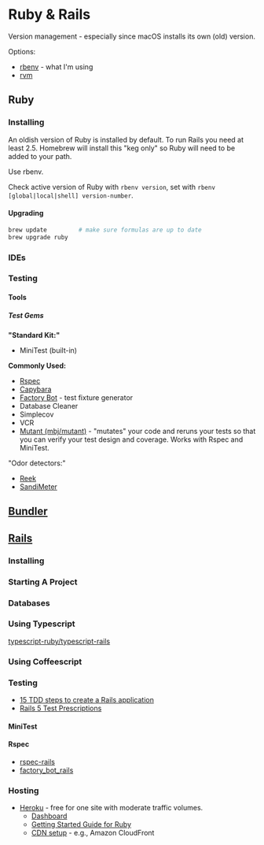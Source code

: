 # Ruby & Rails

Version management - especially since macOS installs its own (old) version.

Options:
* [rbenv]() - what I'm using
* [rvm]()

## Ruby

### Installing

An oldish version of Ruby is installed by default. To run Rails you need at least 2.5. Homebrew will install this "keg only" so Ruby will need to be added to your path.

Use rbenv.

Check active version of Ruby with ```rbenv version```, set with ```rbenv [global|local|shell] version-number```.

#### Upgrading

```sh
brew update         # make sure formulas are up to date
brew upgrade ruby
```

### IDEs

### Testing

#### Tools

##### Test Gems

**"Standard Kit:"**

* MiniTest (built-in)

**Commonly Used:**

* [Rspec](http://rspec.info)
* [Capybara]()
* [Factory Bot](https://github.com/thoughtbot/factory_bot) - test fixture generator
* Database Cleaner
* Simplecov
* VCR
* [Mutant (mbj/mutant)](https://github.com/mbj/mutant) - "mutates" your code and reruns your tests so that you can verify your test design and coverage. Works with Rspec and MiniTest.

"Odor detectors:"

* [Reek](https://github.com/troessner/reek)
* [SandiMeter](https://github.com/makaroni4/sandi_meter)

## [Bundler](https://bundler.io)

## [Rails](https://rubyonrails.org)

### Installing

### Starting A Project

### Databases

### Using Typescript

[typescript-ruby/typescript-rails](https://github.com/typescript-ruby/typescript-rails)

### Using Coffeescript

### Testing

* [15 TDD steps to create a Rails application](http://andrzejonsoftware.blogspot.com/2007/05/15-tdd-steps-to-create-rails.html)
* [Rails 5 Test Prescriptions](https://pragprog.com/book/nrtest3/rails-5-test-prescriptions)

#### MiniTest



#### Rspec

* [rspec-rails](https://github.com/rspec/rspec-rails)
* [factory_bot_rails](https://github.com/thoughtbot/factory_bot_rails)

### Hosting

* [Heroku](https://heroku.com) - free for one site with moderate traffic volumes.
  - [Dashboard](https://dashboard.heroku.com/apps)
  - [Getting Started Guide for Ruby](https://devcenter.heroku.com/articles/getting-started-with-ruby)
  - [CDN setup](https://devcenter.heroku.com/articles/using-amazon-cloudfront-cdn) - e.g., Amazon CloudFront
